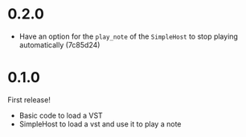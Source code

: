 # 0.2.0

* Have an option for the `play_note` of the `SimpleHost` to stop playing
  automatically (7c85d24)

# 0.1.0
First release!

* Basic code to load a VST
* SimpleHost to load a vst and use it to play a note
